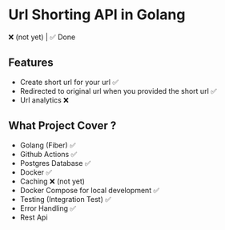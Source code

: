 # Url Shorting API in Golang

❌ (not yet) | ✅ Done 

## Features 
- Create short url for your url ✅
- Redirected to original url when you provided the short url ✅
- Url analytics ❌  

## What Project Cover ? 
- Golang (Fiber) ✅
- Github Actions ✅
- Postgres Database ✅
- Docker ✅
- Caching ❌ (not yet)
- Docker Compose for local development ✅
- Testing (Integration Test) ✅
- Error Handling ✅ 
- Rest Api 
